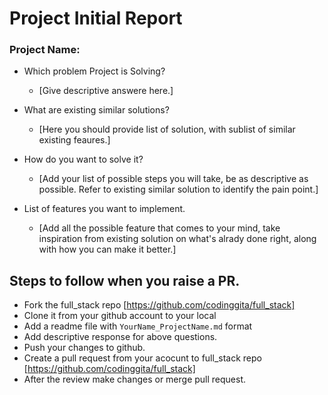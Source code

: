 # Project Initial Report

### Project Name: 

- Which problem Project is Solving?
  - [Give descriptive answere here.]

- What are existing similar solutions?
  - [Here you should provide list of solution, with sublist of similar existing feaures.]

- How do you want to solve it? 
  - [Add your list of possible steps you will take, be as descriptive as possible. Refer to existing similar solution to identify the pain point.]

- List of features you want to implement.
  - [Add all the possible feature that comes to your mind, take inspiration from existing solution on what's alrady done right, along with how you can make it better.]


## Steps to follow when you raise a PR.

- Fork the full_stack repo [https://github.com/codinggita/full_stack]
- Clone it from your github account to your local
- Add a readme file with `YourName_ProjectName.md` format
- Add descriptive response for above questions.
- Push your changes to github.
- Create a pull request from your acocunt to full_stack repo [https://github.com/codinggita/full_stack]
- After the review make changes or merge pull request.



